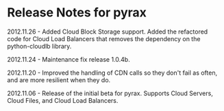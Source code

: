 # Release Notes for pyrax

2012.11.26 - Added Cloud Block Storage support. Added the refactored code for Cloud Load Balancers that removes the dependency on the python-cloudlb library.

2012.11.24 - Maintenance fix release 1.0.4b.

2012.11.20 - Improved the handling of CDN calls so they don't fail as often, and are more resilient when they do.

2012.11.06 - Release of the initial beta for pyrax. Supports Cloud Servers, Cloud Files, and Cloud Load Balancers.
